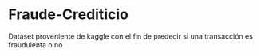 # Fraude-Crediticio
Dataset proveniente de kaggle con el fin de predecir si una transacción es fraudulenta o no
